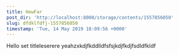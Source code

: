 ```yaml
---
title: HowFar
post_dir: 'http://localhost:8000/storage/contents/1557856050'
slug: dfdklfdfj-1557856050
timestamp: 'Tue, 14 May 2019 18:09:56 +0000'
---
```

Hello set titleleserere yeahzxkdjfkddlldfsfsjkdjfkdjfsdldfkldf